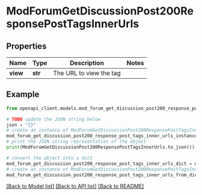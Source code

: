 # ModForumGetDiscussionPost200ResponsePostTagsInnerUrls


## Properties

Name | Type | Description | Notes
------------ | ------------- | ------------- | -------------
**view** | **str** | The URL to view the tag | 

## Example

```python
from openapi_client.models.mod_forum_get_discussion_post200_response_post_tags_inner_urls import ModForumGetDiscussionPost200ResponsePostTagsInnerUrls

# TODO update the JSON string below
json = "{}"
# create an instance of ModForumGetDiscussionPost200ResponsePostTagsInnerUrls from a JSON string
mod_forum_get_discussion_post200_response_post_tags_inner_urls_instance = ModForumGetDiscussionPost200ResponsePostTagsInnerUrls.from_json(json)
# print the JSON string representation of the object
print(ModForumGetDiscussionPost200ResponsePostTagsInnerUrls.to_json())

# convert the object into a dict
mod_forum_get_discussion_post200_response_post_tags_inner_urls_dict = mod_forum_get_discussion_post200_response_post_tags_inner_urls_instance.to_dict()
# create an instance of ModForumGetDiscussionPost200ResponsePostTagsInnerUrls from a dict
mod_forum_get_discussion_post200_response_post_tags_inner_urls_from_dict = ModForumGetDiscussionPost200ResponsePostTagsInnerUrls.from_dict(mod_forum_get_discussion_post200_response_post_tags_inner_urls_dict)
```
[[Back to Model list]](../README.md#documentation-for-models) [[Back to API list]](../README.md#documentation-for-api-endpoints) [[Back to README]](../README.md)


